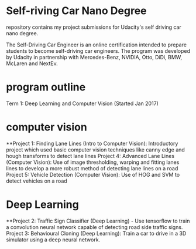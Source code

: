 # Self-riving Car Nano Degree

repository contains my project submissions for Udacity's self driving car nano degree.

The Self-Driving Car Engineer is an online certification intended to prepare students to become self-driving car engineers. The program was developed by Udacity in partnership with Mercedes-Benz, NVIDIA, Otto, DiDi, BMW, McLaren and NextEv.

# program outline

Term 1: Deep Learning and Computer Vision (Started Jan 2017)

# computer vision

**Project 1: Finding Lane Lines (Intro to Computer Vision): Introductory project which used basic computer vision techniques like canny edge and hough transforms to detect lane lines
Project 4: Advanced Lane Lines (Computer Vision): Use of image thresholding, warping and fitting lanes lines to develop a more robust method of detecting lane lines on a road
Project 5: Vehicle Detection (Computer Vision): Use of HOG and SVM to detect vehicles on a road

# Deep Learning

**Project 2: Traffic Sign Classifier (Deep Learning) - Use tensorflow to train a convolution neural network capable of detecting road side traffic signs.
Project 3: Behavioural Cloning (Deep Learning): Train a car to drive in a 3D simulator using a deep neural network.

